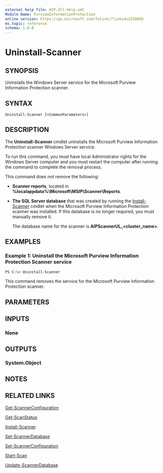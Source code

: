 ```yaml
---
external help file: AIP.dll-Help.xml
Module Name: PurviewInformationProtection
online version: https://go.microsoft.com/fwlink/?linkid=2258856
ms.topic: reference
schema: 1.0.0
---
```


# Uninstall-Scanner

## SYNOPSIS
Uninstalls the Windows Server service for the Microsoft Purview Information Protection scanner.

## SYNTAX

```
Uninstall-Scanner [<CommonParameters>]
```

## DESCRIPTION
The **Uninstall-Scanner** cmdlet uninstalls the Microsoft Purview Information Protection scanner Windows Server service.

To run this command, you must have local Administrator rights for the Windows Server computer and you must restart the computer after running the command to complete the removal process.

This command does *not* remove the following:

- **Scanner reports**, located in **%localappdata%\Microsoft\MSIP\Scanner\Reports**.

- **The SQL Server database** that was created by running the [Install-Scanner](Install-Scanner.md) cmdlet when the Microsoft Purview Information Protection scanner was installed. If this database is no longer required, you must manually remove it.

    The database name for the scanner is **AIPScannerUL_\<cluster_name>**.

## EXAMPLES

### Example 1: Uninstall the Microsoft Purview Information Protection Scanner service
```
PS C:\> Uninstall-Scanner
```

This command removes the service for the Microsoft Purview Information Protection scanner.

## PARAMETERS

## INPUTS

### None

## OUTPUTS

### System.Object

## NOTES

## RELATED LINKS

[Get-ScannerConfiguration](Get-ScannerConfiguration.md)

[Get-ScanStatus](Get-ScanStatus.md)

[Install-Scanner](Install-Scanner.md)

[Set-ScannerDatabase](Set-ScannerDatabase.md)

[Set-ScannerConfiguration](Set-ScannerConfiguration.md)

[Start-Scan](Start-Scan.md)

[Update-ScannerDatabase](Update-ScannerDatabase.md)